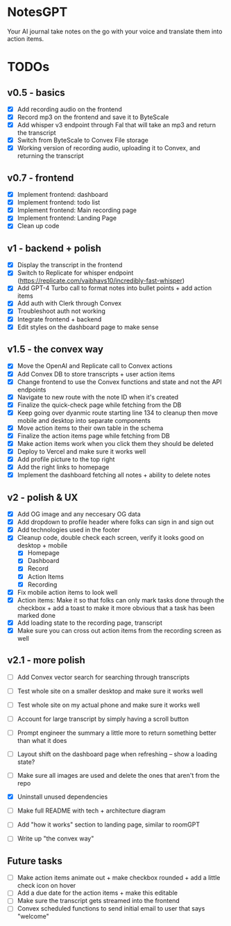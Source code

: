 # NotesGPT

Your AI journal take notes on the go with your voice and translate them into action items.

# TODOs

## v0.5 - basics

- [x] Add recording audio on the frontend
- [x] Record mp3 on the frontend and save it to ByteScale
- [x] Add whisper v3 endpoint through Fal that will take an mp3 and return the transcript
- [x] Switch from ByteScale to Convex File storage
- [x] Working version of recording audio, uploading it to Convex, and returning the transcript

## v0.7 - frontend

- [x] Implement frontend: dashboard
- [x] Implement frontend: todo list
- [x] Implement frontend: Main recording page
- [x] Implement frontend: Landing Page
- [x] Clean up code

## v1 - backend + polish

- [x] Display the transcript in the frontend
- [x] Switch to Replicate for whisper endpoint (https://replicate.com/vaibhavs10/incredibly-fast-whisper)
- [x] Add GPT-4 Turbo call to format notes into bullet points + add action items
- [x] Add auth with Clerk through Convex
- [x] Troubleshoot auth not working
- [x] Integrate frontend + backend
- [x] Edit styles on the dashboard page to make sense

## v1.5 - the convex way

- [x] Move the OpenAI and Replicate call to Convex actions
- [x] Add Convex DB to store transcripts + user action items
- [x] Change frontend to use the Convex functions and state and not the API endpoints
- [x] Navigate to new route with the note ID when it's created
- [x] Finalize the quick-check page while fetching from the DB
- [x] Keep going over dyanmic route starting line 134 to cleanup then move mobile and desktop into separate components
- [x] Move action items to their own table in the schema
- [x] Finalize the action items page while fetching from DB
- [x] Make action items work when you click them they should be deleted
- [x] Deploy to Vercel and make sure it works well
- [x] Add profile picture to the top right
- [x] Add the right links to homepage
- [x] Implement the dashboard fetching all notes + ability to delete notes

## v2 - polish & UX

- [x] Add OG image and any neccesary OG data
- [x] Add dropdown to profile header where folks can sign in and sign out
- [x] Add technologies used in the footer
- [x] Cleanup code, double check each screen, verify it looks good on desktop + mobile
  - [x] Homepage
  - [x] Dashboard
  - [x] Record
  - [x] Action Items
  - [x] Recording
- [x] Fix mobile action items to look well
- [x] Action items: Make it so that folks can only mark tasks done through the checkbox + add a toast to make it more obvious that a task has been marked done
- [x] Add loading state to the recording page, transcript
- [x] Make sure you can cross out action items from the recording screen as well

## v2.1 - more polish

- [ ] Add Convex vector search for searching through transcripts
- [ ] Test whole site on a smaller desktop and make sure it works well
- [ ] Test whole site on my actual phone and make sure it works well
- [ ] Account for large transcript by simply having a scroll button
- [ ] Prompt engineer the summary a little more to return something better than what it does
- [ ] Layout shift on the dashboard page when refreshing – show a loading state?
- [ ] Make sure all images are used and delete the ones that aren't from the repo
- [x] Uninstall unused dependencies

- [ ] Make full README with tech + architecture diagram
- [ ] Add "how it works" section to landing page, similar to roomGPT
- [ ] Write up "the convex way"

## Future tasks

- [ ] Make action items animate out + make checkbox rounded + add a little check icon on hover
- [ ] Add a due date for the action items + make this editable
- [ ] Make sure the transcript gets streamed into the frontend
- [ ] Convex scheduled functions to send initial email to user that says "welcome"
